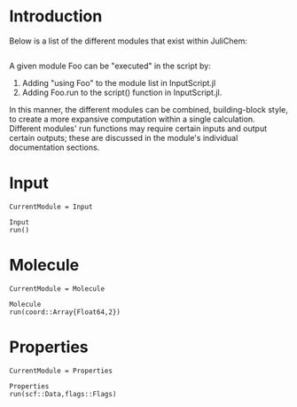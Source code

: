 # Introduction

Below is a list of the different modules that exist within JuliChem:  
```@contents
```

A given module Foo can be "executed" in the script by:
1. Adding "using Foo" to the module list in InputScript.jl
2. Adding Foo.run to the script() function in InputScript.jl.

In this manner, the different modules can be combined, building-block style, to
create a more expansive computation within a single calculation. Different
modules' run functions may require certain inputs and output certain outputs;
these are discussed in the module's individual documentation sections.

# Input

```@meta
CurrentModule = Input
```

```@docs
Input
run()
```
# Molecule

```@meta
CurrentModule = Molecule
```

```@docs
Molecule
run(coord::Array{Float64,2})
```

# Properties

```@meta
CurrentModule = Properties
```

```@docs
Properties
run(scf::Data,flags::Flags)
```
